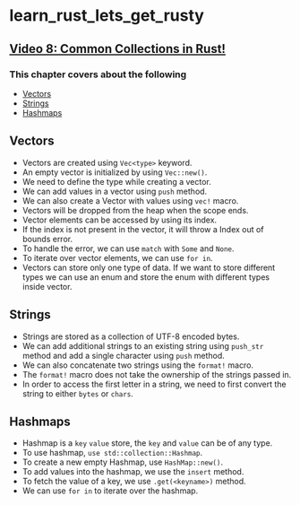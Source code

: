 # learn_rust_lets_get_rusty

## [Video 8: Common Collections in Rust!](https://www.youtube.com/watch?v=Zs-pS-egQSs&list=PLai5B987bZ9CoVR-QEIN9foz4QCJ0H2Y8&index=8)

### This chapter covers about the following

- [Vectors](#vectors)
- [Strings](#strings)
- [Hashmaps](#hashmaps)

## Vectors

- Vectors are created using `Vec<type>` keyword.
- An empty vector is initialized by using `Vec::new()`.
- We need to define the type while creating a vector.
- We can add values in a vector using `push` method.
- We can also create a Vector with values using `vec!` macro.
- Vectors will be dropped from the heap when the scope ends.
- Vector elements can be accessed by using its index.
- If the index is not present in the vector, it will throw a Index out of bounds error.
- To handle the error, we can use `match` with `Some` and `None`.
- To iterate over vector elements, we can use `for in`.
- Vectors can store only one type of data. If we want to store different types we can use an enum and store the enum with different types inside vector.

## Strings

- Strings are stored as a collection of UTF-8 encoded bytes.
- We can add additional strings to an existing string using `push_str` method and add a single character using `push` method.
- We can also concatenate two strings using the `format!` macro.
- The `format!` macro does not take the ownership of the strings passed in.
- In order to access the first letter in a string, we need to first convert the string to either `bytes` or `chars`.

## Hashmaps

- Hashmap is a `key` `value` store, the `key` and `value` can be of any type.
- To use hashmap, `use std::collection::Hashmap`.
- To create a new empty Hashmap, use `HashMap::new()`.
- To add values into the hashmap, we use the `insert` method.
- To fetch the value of a key, we use `.get(<keyname>)` method.
- We can use `for in` to iterate over the hashmap.
